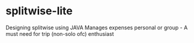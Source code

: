 # splitwise-lite
Designing splitwise using JAVA
Manages expenses personal or group - A must need for trip (non-solo ofc) enthusiast 
